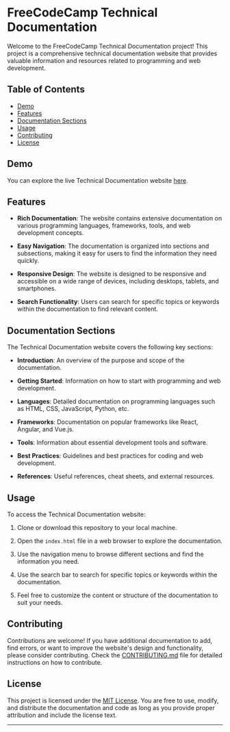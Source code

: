 # FreeCodeCamp Technical Documentation

Welcome to the FreeCodeCamp Technical Documentation project! This project is a comprehensive technical documentation website that provides valuable information and resources related to programming and web development.

## Table of Contents

- [Demo](#demo)
- [Features](#features)
- [Documentation Sections](#documentation-sections)
- [Usage](#usage)
- [Contributing](#contributing)
- [License](#license)

## Demo

You can explore the live Technical Documentation website [here](#insert-live-demo-link).

## Features

- **Rich Documentation**: The website contains extensive documentation on various programming languages, frameworks, tools, and web development concepts.

- **Easy Navigation**: The documentation is organized into sections and subsections, making it easy for users to find the information they need quickly.

- **Responsive Design**: The website is designed to be responsive and accessible on a wide range of devices, including desktops, tablets, and smartphones.

- **Search Functionality**: Users can search for specific topics or keywords within the documentation to find relevant content.

## Documentation Sections

The Technical Documentation website covers the following key sections:

- **Introduction**: An overview of the purpose and scope of the documentation.

- **Getting Started**: Information on how to start with programming and web development.

- **Languages**: Detailed documentation on programming languages such as HTML, CSS, JavaScript, Python, etc.

- **Frameworks**: Documentation on popular frameworks like React, Angular, and Vue.js.

- **Tools**: Information about essential development tools and software.

- **Best Practices**: Guidelines and best practices for coding and web development.

- **References**: Useful references, cheat sheets, and external resources.

## Usage

To access the Technical Documentation website:

1. Clone or download this repository to your local machine.

2. Open the `index.html` file in a web browser to explore the documentation.

3. Use the navigation menu to browse different sections and find the information you need.

4. Use the search bar to search for specific topics or keywords within the documentation.

5. Feel free to customize the content or structure of the documentation to suit your needs.

## Contributing

Contributions are welcome! If you have additional documentation to add, find errors, or want to improve the website's design and functionality, please consider contributing. Check the [CONTRIBUTING.md](CONTRIBUTING.md) file for detailed instructions on how to contribute.

## License

This project is licensed under the [MIT License](LICENSE). You are free to use, modify, and distribute the documentation and code as long as you provide proper attribution and include the license text.

---
